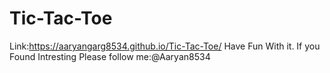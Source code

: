 # Tic-Tac-Toe
Link:https://aaryangarg8534.github.io/Tic-Tac-Toe/ Have Fun With it.
If you Found Intresting Please follow me:@Aaryan8534
